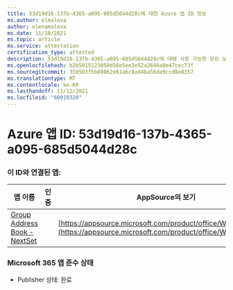 ```yaml
---
title: 53d19d16-137b-4365-a095-685d5044d28c에 대한 Azure 앱 ID 정보
ms.author: elmalova
author: elenamalova
ms.date: 11/10/2021
ms.topic: article
ms.service: attestation
certification_type: attested
description: 53d19d16-137b-4365-a095-685d5044d28c에 대해 사용 가능한 모든 보안 및 규정 준수 정보입니다.
ms.openlocfilehash: b2b5015123050d56e5ee3e52a2694a8e47cec73f
ms.sourcegitcommit: 358503f5b89862e61a6c8ad4ba5bda9ccd8e8357
ms.translationtype: MT
ms.contentlocale: ko-KR
ms.lasthandoff: 11/12/2021
ms.locfileid: "60919320"
---
```

# <a name="azure-app-id-53d19d16-137b-4365-a095-685d5044d28c"></a>Azure 앱 ID: 53d19d16-137b-4365-a095-685d5044d28c


### <a name="apps-associated-with-this-id"></a>이 ID와 연결된 앱:
| **앱 이름** | **인증** | **AppSource의 보기** |
|--------------|---------------|-----------------------|
| [Group Address Book - NextSet](https://docs.microsoft.com/microsoft-365-app-certification/forward/WA200001863) |  | [https://appsource.microsoft.com/product/office/WA200001863](https://appsource.microsoft.com/product/office/WA200001863) |

### <a name="microsoft-365-app-compliance-status"></a>Microsoft 365 앱 준수 상태
- Publisher 상태: 완료
